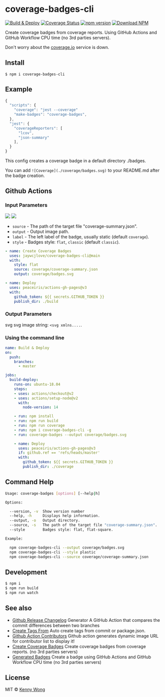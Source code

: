 coverage-badges-cli
===
<!--rehype:style=display: flex; height: 230px; align-items: center; justify-content: center; font-size: 38px;-->

[![Build & Deploy](https://github.com/jaywcjlove/coverage-badges-cli/actions/workflows/ci.yml/badge.svg)](https://github.com/jaywcjlove/coverage-badges-cli/actions/workflows/ci.yml)
[![Coverage Status](https://jaywcjlove.github.io/coverage-badges-cli/badges.svg)](https://jaywcjlove.github.io/coverage-badges-cli/lcov-report/)
[![npm version](https://img.shields.io/npm/v/coverage-badges-cli.svg)](https://www.npmjs.com/package/coverage-badges-cli)
[![Download NPM](https://img.shields.io/npm/dm/coverage-badges-cli.svg?style=flat)](https://www.npmjs.com/package/coverage-badges-cli/)

Create coverage badges from coverage reports. Using GitHub Actions and GitHub Workflow CPU time (no 3rd parties servers).

Don't worry about the [coverage.io](https://coveralls.io/) service is down. 

## Install

```shell
$ npm i coverage-badges-cli
```

## Example

```js
{
  "scripts": {
    "coverage": "jest --coverage"
    "make-badges": "coverage-badges",
  },
  "jest": {
    "coverageReporters": [
      "lcov",
      "json-summary"
    ],
  }
}
```

This config creates a coverage badge in a default directory ./badges.

You can add `![Coverage](./coverage/badges.svg)` to your README.md after the badge creation.

## Github Actions

### Input Parameters

![](https://jaywcjlove.github.io/coverage-badges-cli/badges-classic.svg)
![](https://jaywcjlove.github.io/coverage-badges-cli/badges-flat.svg)

- `source` - The path of the target file "coverage-summary.json".
- `output` - Output image path.
- `label` - The left label of the badge, usually static (default `coverage`).
- `style` - Badges style: `flat`, `classic` (default `classic`). 

```yml
- name: Create Coverage Badges
  uses: jaywcjlove/coverage-badges-cli@main
  with:
    style: flat
    source: coverage/coverage-summary.json
    output: coverage/badges.svg

- name: Deploy
  uses: peaceiris/actions-gh-pages@v3
  with:
    github_token: ${{ secrets.GITHUB_TOKEN }}
    publish_dir: ./build
```

### Output Parameters

svg svg image string: `<svg xmlns....`.

### Using the command line

```yml
name: Build & Deploy
on:
  push:
    branches:
      - master

jobs:
  build-deploy:
    runs-on: ubuntu-18.04
    steps:
    - uses: actions/checkout@v2
    - uses: actions/setup-node@v2
      with:
        node-version: 14

    - run: npm install
    - run: npm run build
    - run: npm run coverage
    - run: npm i coverage-badges-cli -g
    - run: coverage-badges --output coverage/badges.svg

    - name: Deploy
      uses: peaceiris/actions-gh-pages@v3
      if: github.ref == 'refs/heads/master'
      with:
        github_token: ${{ secrets.GITHUB_TOKEN }}
        publish_dir: ./coverage
```

## Command Help

```bash
Usage: coverage-badges [options] [--help|h]

Options:

  --version, -v  Show version number
  --help, -h     Displays help information.
  --output, -o   Output directory.
  --source, -s   The path of the target file "coverage-summary.json".
  --style        Badges style: flat, flat-square.

Example:

  npm coverage-badges-cli --output coverage/badges.svg
  npm coverage-badges-cli --style plastic
  npm coverage-badges-cli --source coverage/coverage-summary.json
```

## Development

```bash
$ npm i
$ npm run build
$ npm run watch
```

## See also

- [Github Release Changelog](https://github.com/jaywcjlove/changelog-generator) Generator A GitHub Action that compares the commit differences between two branches
- [Create Tags From](https://github.com/jaywcjlove/create-tag-action) Auto create tags from commit or package.json.
- [Github Action Contributors](https://github.com/jaywcjlove/github-action-contributors) Github action generates dynamic image URL for contributor list to display it!
- [Create Coverage Badges](https://github.com/jaywcjlove/coverage-badges-cli) Create coverage badges from coverage reports. (no 3rd parties servers)
- [Generated Badges](https://github.com/jaywcjlove/generated-badges) Create a badge using GitHub Actions and GitHub Workflow CPU time (no 3rd parties servers)

## License

MIT © [Kenny Wong](https://wangchujiang.com/)

